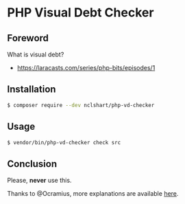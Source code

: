 # PHP Visual Debt Checker

## Foreword

What is visual debt? 

* https://laracasts.com/series/php-bits/episodes/1

## Installation

```bash
$ composer require --dev nclshart/php-vd-checker
```

## Usage

```bash
$ vendor/bin/php-vd-checker check src
```

## Conclusion

Please, **never** use this.

Thanks to @Ocramius, more explanations are available [here](https://ocramius.github.io/blog/eliminating-visual-debt/).




